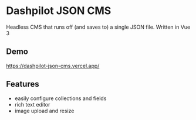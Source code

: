 # Dashpilot JSON CMS

Headless CMS that runs off (and saves to) a single JSON file. Written in Vue 3

## Demo

https://dashpilot-json-cms.vercel.app/

## Features

- easily configure collections and fields
- rich text editor
- image upload and resize
